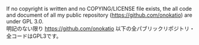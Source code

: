 If no copyright is written and no COPYING/LICENSE file exists, the all code and document of all my public repository (https://github.com/onokatio) are under GPL 3.0.  
明記のない限り https://github.com/onokatio 以下の全パブリックリポジトリ・全コードはGPL3です。  
